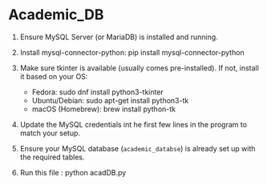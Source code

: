 # Academic_DB
1. Ensure MySQL Server (or MariaDB) is installed and running.

2. Install mysql-connector-python:
    pip install mysql-connector-python

3. Make sure tkinter is available (usually comes pre-installed).
   If not, install it based on your OS:
    - Fedora: sudo dnf install python3-tkinter
    - Ubuntu/Debian: sudo apt-get install python3-tk
    - macOS (Homebrew): brew install python-tk

4. Update the MySQL credentials int he first few lines in the program to match your setup.

5. Ensure your MySQL database (`academic_databse`) is already set up with the required tables.

6. Run this file :
    python acadDB.py
